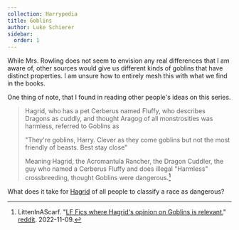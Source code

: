 ```yaml
---
collection: Harrypedia
title: Goblins
author: Luke Schierer
sidebar:
  order: 1
---
```


While Mrs. Rowling does not seem to envision any real differences that I am
aware of, other sources would give us different kinds of goblins that have
distinct properties. I am unsure how to entirely mesh this with what we find
in the books.

One thing of note, that I found in reading other people's ideas on this series.

> Hagrid, who has a pet Cerberus named Fluffy, who describes Dragons as cuddly,
> and thought Aragog of all monstrosities was harmless, referred to Goblins as
>
> "They're goblins, Harry. Clever as they come goblins but not the most
> friendly of beasts. Best stay close"
>
> Meaning Hagrid, the Acromantula Rancher, the Dragon Cuddler, the guy who
> named a Cerberus Fluffy and does illegal "Harmless" crossbreeding, thought
> Goblins were dangerous.[^221109-2]

[^221109-2]:
    LittenInAScarf.
    "[LF Fics where Hagrid's opinion on Goblins is relevant.](https://www.reddit.com/r/HPfanfiction/comments/yqwm5s/lf_fics_where_hagrids_opinion_on_goblins_is/?utm_source=share&utm_medium=web2x&context=3)"
    [reddit](https://www.reddit.com/). 2022-11-09.

What does it take for [Hagrid][] of all people to classify a race as dangerous?

[Hagrid]: /Harrypedia/people/Hagrid/Rubeus/
